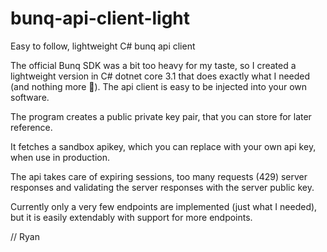 # bunq-api-client-light
Easy to follow, lightweight C# bunq api client

The official Bunq SDK was a bit too heavy for my taste,
so I created a lightweight version in C# dotnet core 3.1 that 
does exactly what I needed (and nothing more 🙂).
The api client is easy to be injected into your own software.

The program creates a public private key pair, that you can store for later reference.

It fetches a sandbox apikey, which you can replace with your own api key, when use in production.

The api takes care of expiring sessions, too many requests (429) server responses and
validating the server responses with the server public key.

Currently only a very few endpoints are implemented (just what I needed),
but it is easily extendably with support for more endpoints.

// Ryan